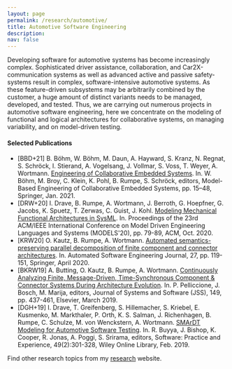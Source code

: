```yaml
---
layout: page
permalink: /research/automotive/
title: Automotive Software Engineering
description: 
nav: false
---
```


Developing software for automotive systems has become increasingly complex. Sophisticated driver assistance, collaboration, and Car2X-communication systems as well as advanced active and passive safety-systems result in complex, software-intensive automotive systems. As these feature-driven subsystems may be arbitrarily combined by the customer, a huge amount of distinct variants needs to be managed, developed, and tested. Thus, we are carrying out numerous projects in automotive software engineering, here we concentrate on the modeling of functional and logical architectures for collaborative systems, on managing variability, and on model-driven testing.

#### Selected Publications

- [BBD+21] B. Böhm, W. Böhm, M. Daun, A. Hayward, S. Kranz, N. Regnat, S. Schröck, I. Stierand, A. Vogelsang, J. Vollmar, S. Voss, T. Weyer, A. Wortmann. 
[Engineering of Collaborative Embedded Systems](../downloads/paper/Engineering_of_Collaborative_Embedded_Systems.pdf). In. W. Böhm, M. Broy, C. Klein, K. Pohl, B. Rumpe, S. Schröck, editors, Model-Based Engineering of Collaborative Embedded Systems, pp. 15–48, Springer, Jan. 2021. 
- [DRW+20] I. Drave, B. Rumpe, A. Wortmann, J. Berroth, G. Hoepfner, G. Jacobs, K. Spuetz, T. Zerwas, C. Guist, J. Kohl. [Modeling Mechanical Functional Architectures in SysML](../downloads/paper/Modeling_Mechanical_Functional_Architectures_in_SysML.pdf). In. Proceedings of the 23rd ACM/IEEE International Conference on Model Driven Engineering Languages and Systems (MODELS'20), pp. 79-89, ACM, Oct. 2020. 
- [KRW20] O. Kautz, B. Rumpe, A. Wortmann. [Automated semantics-preserving parallel decomposition of finite component and connector architectures](../downloads/paper/Automated_semantics_preserving_parallel_decomposition_of_finite_component_and_connector_architectures.pdf). In. Automated Software Engineering Journal, 27, pp. 119-151, Springer, April 2020. 
- [BKRW19] A. Butting, O. Kautz, B. Rumpe, A. Wortmann. [Continuously Analyzing Finite, Message-Driven, Time-Synchronous Component &amp; Connector Systems During Architecture Evolution](../downloads/paper/Continuously_analyzing_finite__message_driven__time_synchronous_component____connector_systems_during_architecture_evolution.pdf). In. P. Pelliccione, J. Bosch, M. Marija, editors, Journal of Systems and Software (JSS), 149, pp. 437-461, Elsevier, March 2019. 
- [DGH+19] I. Drave, T. Greifenberg, S. Hillemacher, S. Kriebel, E. Kusmenko, M. Markthaler, P. Orth, K. S. Salman, J. Richenhagen, B. Rumpe, C. Schulze, M. von Wenckstern, A. Wortmann. [SMArDT Modeling for Automotive Software Testing](../downloads/paper/SMArDT_modeling_for_automotive_software_testing.pdf). In. R. Buyya, J. Bishop, K. Cooper, R. Jonas, A. Poggi, S. Srirama, editors, Software: Practice and Experience, 49(2):301-328, Wiley Online Library, Feb. 2019. 

Find other research topics from my [research](../../research/) website.